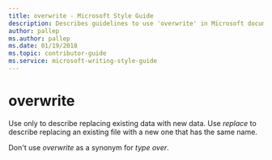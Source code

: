 ```yaml
---
title: overwrite - Microsoft Style Guide
description: Describes guidelines to use 'overwrite' in Microsoft documents. Use only to describe replacing existing data with new data.
author: pallep
ms.author: pallep
ms.date: 01/19/2018
ms.topic: contributor-guide
ms.service: microsoft-writing-style-guide
---
```


# overwrite

Use only to describe replacing existing data with new data. Use *replace* to describe replacing an existing file with a new one that has the same name.

Don't use *overwrite* as a synonym for *type over*.
